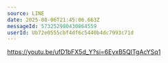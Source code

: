 ```yaml
---
source: LINE
date: 2025-08-06T21:45:06.663Z
messageId: 573252980430864559
userId: Ub72e0555cbf4df6c5440b4dc7993c71d
---
```


https://youtu.be/ufD1bFX5d_Y?si=6EyxB5QITgAcYSq1